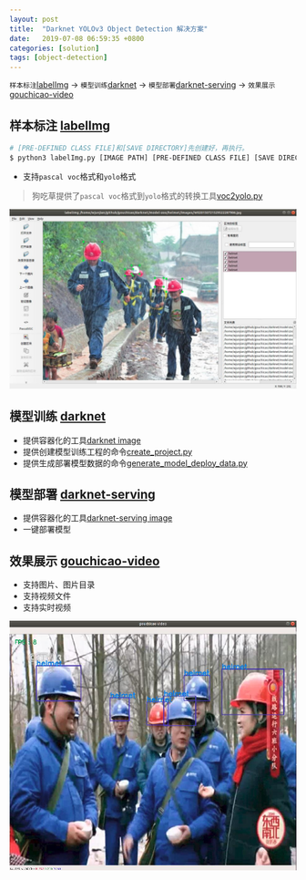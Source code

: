 ```yaml
---
layout: post
title:  "Darknet YOLOv3 Object Detection 解决方案"
date:   2019-07-08 06:59:35 +0800
categories: [solution]
tags: [object-detection]
---
```

`样本标注`[labelImg] -> `模型训练`[darknet] -> `模型部署`[darknet-serving] -> `效果展示`[gouchicao-video]

## 样本标注 [labelImg]
```bash
# [PRE-DEFINED CLASS FILE]和[SAVE DIRECTORY]先创建好，再执行。
$ python3 labelImg.py [IMAGE PATH] [PRE-DEFINED CLASS FILE] [SAVE DIRECTORY]
```
* 支持`pascal voc`格式和`yolo`格式

> 狗吃草提供了`pascal voc`格式到`yolo`格式的转换工具[voc2yolo.py]

![labelImg 标注安全帽](/assets/images/labelimg-helmet.jpg)

## 模型训练 [darknet]
* 提供容器化的工具[darknet image]
* 提供创建模型训练工程的命令[create_project.py]
* 提供生成部署模型数据的命令[generate_model_deploy_data.py]

## 模型部署 [darknet-serving]
* 提供容器化的工具[darknet-serving image]
* 一键部署模型

## 效果展示 [gouchicao-video]
* 支持图片、图片目录
* 支持视频文件
* 支持实时视频

![gouchicao video 绘制目标检测对象](/assets/images/gouchicao-video-helmet.jpg)

[labelImg]: https://github.com/gouchicao/labelImg
[darknet]: https://github.com/gouchicao/darknet
[darknet-serving]: https://github.com/gouchicao/darknet-serving
[gouchicao-video]: https://github.com/gouchicao/gouchicao-video
[voc2yolo.py]: https://github.com/gouchicao/darknet/blob/master/voc2yolo.py
[darknet image]: https://cloud.docker.com/u/gouchicao/repository/docker/gouchicao/darknet
[darknet-serving image]: https://cloud.docker.com/u/gouchicao/repository/docker/gouchicao/darknet-serving
[create_project.py]: https://github.com/gouchicao/darknet/blob/master/create_project.py
[generate_model_deploy_data.py]: https://github.com/gouchicao/darknet/blob/master/generate_model_deploy_data.py
